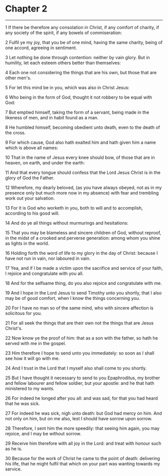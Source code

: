 # Chapter 2

***

1 If there be therefore any consolation in Christ, if any comfort of charity, if any society of the spirit, if any bowels of commiseration:

2 Fulfil ye my joy, that you be of one mind, having the same charity, being of one accord, agreeing in sentiment.

3 Let nothing be done through contention: neither by vain glory. But in humility, let each esteem others better than themselves:

4 Each one not considering the things that are his own, but those that are other men's.

5 For let this mind be in you, which was also in Christ Jesus:

6 Who being in the form of God, thought it not robbery to be equal with God:

7 But emptied himself, taking the form of a servant, being made in the likeness of men, and in habit found as a man.

8 He humbled himself, becoming obedient unto death, even to the death of the cross.

9 For which cause, God also hath exalted him and hath given him a name which is above all names:

10 That in the name of Jesus every knee should bow, of those that are in heaven, on earth, and under the earth:

11 And that every tongue should confess that the Lord Jesus Christ is in the glory of God the Father.

12 Wherefore, my dearly beloved, (as you have always obeyed, not as in my presence only but much more now in my absence) with fear and trembling work out your salvation.

13 For it is God who worketh in you, both to will and to accomplish, according to his good will.

14 And do ye all things without murmurings and hesitations:

15 That you may be blameless and sincere children of God, without reproof, in the midst of a crooked and perverse generation: among whom you shine as lights in the world.

16 Holding forth the word of life to my glory in the day of Christ: because I have not run in vain, nor laboured in vain.

17 Yea, and if I be made a victim upon the sacrifice and service of your faith, I rejoice and congratulate with you all.

18 And for the selfsame thing, do you also rejoice and congratulate with me.

19 And I hope in the Lord Jesus to send Timothy unto you shortly, that I also may be of good comfort, when I know the things concerning you.

20 For I have no man so of the same mind, who with sincere affection is solicitous for you.

21 For all seek the things that are their own not the things that are Jesus Christ's.

22 Now know ye the proof of him: that as a son with the father, so hath he served with me in the gospel.

23 Him therefore I hope to send unto you immediately: so soon as I shall see how it will go with me.

24 And I trust in the Lord that I myself also shall come to you shortly.

25 But I have thought it necessary to send to you Epaphroditus, my brother and fellow labourer and fellow soldier, but your apostle: and he that hath ministered to my wants.

26 For indeed he longed after you all: and was sad, for that you had heard that he was sick.

27 For indeed he was sick, nigh unto death: but God had mercy on him. And not only on him, but on me also, lest I should have sorrow upon sorrow.

28 Therefore, I sent him the more speedily: that seeing him again, you may rejoice, and I may be without sorrow.

29 Receive him therefore with all joy in the Lord: and treat with honour such as he is.

30 Because for the work of Christ he came to the point of death: delivering his life, that he might fulfil that which on your part was wanting towards my service.

